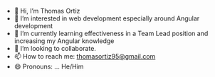 - 👋 Hi, I’m Thomas Ortiz
- 👀 I’m interested in web development especially around Angular development
- 🌱 I’m currently learning effectiveness in a Team Lead position and increasing my Angular knowledge 
- 💞️ I’m looking to collaborate.
- 📫 How to reach me: thomasortiz95@gmail.com
- 😄 Pronouns: ... He/Him
